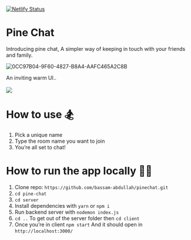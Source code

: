 [![Netlify Status](https://api.netlify.com/api/v1/badges/07cc3549-02a8-4ce0-abe3-af55b899faa2/deploy-status)](https://app.netlify.com/sites/pinechat/deploys)

# Pine Chat

Introducing pine chat, A simpler way of keeping in touch with your friends and family.

![0CC97B04-9F60-4827-B8A4-AAFC465A2C8B](https://user-images.githubusercontent.com/60147220/166165801-f5f890ff-328a-4383-95b5-5dc9dfb1d133.JPEG)

An inviting warm UI.. <br/>
<br/>
<img src="https://user-images.githubusercontent.com/60147220/168487081-f9c84ccd-a7b5-4c3a-9f48-ad532e0454b8.JPEG"> 


# How to use 🏂
1. Pick a unique name 
2. Type the room name you want to join  
3. You’re all set to chat! 

# How to run the app locally 👨‍💻
1. Clone repo: `https://github.com/bassam-abdullah/pinechat.git`
2. `cd pine-chat`
3. `cd server`
4. Install dependencies with `yarn` or `npm i`
5. Run backend server with `nodemon index.js`
6. `cd ..` To get out of the server folder then `cd client`
7. Once you’re in client `npm start` And it should open in `http://localhost:3000/`



